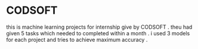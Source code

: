 # CODSOFT
this is machine learning projects for internship give by CODSOFT . theu had given 5 tasks which needed to completed within a month . i used 3 models for each project and tries to achieve maximum accuracy .
